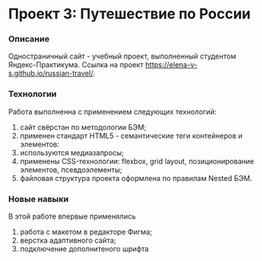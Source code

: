 # Проект 3: Путешествие по России

### Описание 
Одностраничный сайт - учебный проект, выполненный студентом Яндекс-Практикума. Ссылка на проект https://elena-v-s.github.io/russian-travel/.

###  Технологии

Работа выполненна с применением следующих технологий:
 1. сайт свёрстан по методологии БЭМ;
 2. применен стандарт HTML5 - семантические теги контейнеров и элементов:
 3. используются медиазапросы;
 4. применены CSS-технологии: flexbox, grid layout, позиционирование элементов, псевдоэлементы;
 5. файловая структура проекта оформлена по правилам Nested БЭМ.
 
###  Новые навыки 

В этой работе впервые применялись 
 1. работа с макетом в редакторе Фигма;
 2. верстка адаптивного сайта;
 3. подключение дополнитеного шрифта
 

